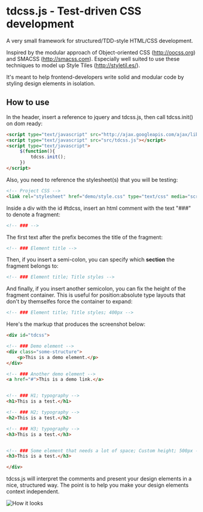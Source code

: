 tdcss.js - Test-driven CSS development
================

A very small framework for structured/TDD-style HTML/CSS development.

Inspired by the modular approach of Object-oriented CSS (<http://oocss.org>) and SMACSS (<http://smacss.com>).
Especially well suited to use these techniques to model up Style Tiles (<http://styletil.es/>).

It's meant to help frontend-developers write solid and modular code by styling design elements in isolation.

How to use
---

In the header, insert a reference to jquery and tdcss.js, then call tdcss.init() on dom ready:
```html
<script type="text/javascript" src="http://ajax.googleapis.com/ajax/libs/jquery/1.7.2/jquery.min.js"></script>
<script type="text/javascript" src="src/tdcss.js"></script>
<script type="text/javascript">
     $(function(){
         tdcss.init();
     })
</script>
```

Also, you need to reference the stylesheet(s) that you will be testing:
```html
<!-- Project CSS -->
<link rel="stylesheet" href="demo/style.css" type="text/css" media="screen">
```

Inside a div with the id #tdcss, insert an html comment with the text "###" to denote a fragment:
```html
<!-- ### -->
```

The first text after the prefix becomes the title of the fragment:
```html
<!-- ### Element title -->
```

Then, if you insert a semi-colon, you can specify which **section** the fragment belongs to:
```html
<!-- ### Element title; Title styles -->
```

And finally, if you insert another semicolon, you can fix the height of the fragment container.
This is useful for position:absolute type layouts that don't by themselfes force the container to expand:
```html
<!-- ### Element title; Title styles; 400px -->
```

Here's the markup that produces the screenshot below:
```html
<div id="tdcss">

<!-- ### Demo element -->
<div class="some-structure">
    <p>This is a demo element.</p>
</div>

<!-- ### Another demo element -->
<a href="#">This is a demo link.</a>


<!-- ### H1; typography -->
<h1>This is a test.</h1>

<!-- ### H2; typography -->
<h2>This is a test.</h2>

<!-- ### H3; typography -->
<h3>This is a test.</h3>


<!-- ### Some element that needs a lot of space; Custom height; 500px -->
<h3>This is a test.</h3>

</div>
```



tdcss.js will interpret the comments and present your design elements in a nice, structured way.
The point is to help you make your design elements context independent.

![How it looks](https://github.com/jakobloekke/tdcss.js/raw/master/demo/preview.png)